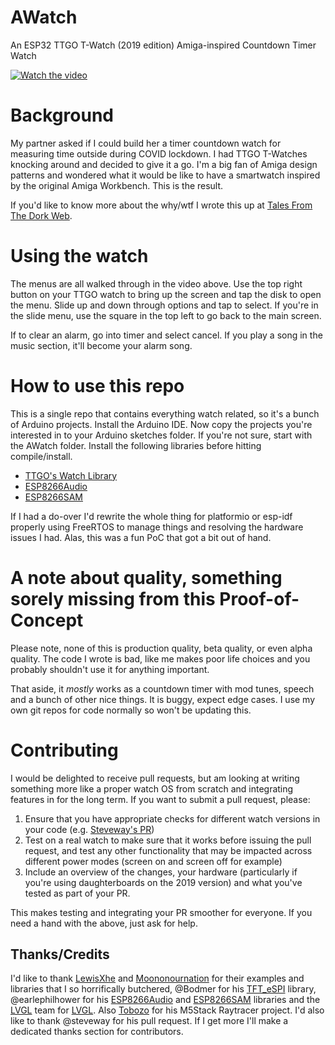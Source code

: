 # AWatch
An ESP32 TTGO T-Watch (2019 edition) Amiga-inspired Countdown Timer Watch

[![Watch the video](https://www.youtube.com/watch?v=5ogbpPmmSac/maxresdefault.jpg)](https://www.youtube.com/watch?v=5ogbpPmmSac)

# Background
My partner asked if I could build her a timer countdown watch for measuring time outside during COVID lockdown. I had TTGO T-Watches knocking around and decided to give it a go. I'm a big fan of Amiga design patterns and wondered what it would be like to have a smartwatch inspired by the original Amiga Workbench. This is the result.

If you'd like to know more about the why/wtf I wrote this up at [Tales From The Dork Web](https://thedorkweb.substack.com/).

# Using the watch

The menus are all walked through in the video above. Use the top right button on your TTGO watch to bring up the screen and tap the disk to open the menu. Slide up and down through options and tap to select. If you're in the slide menu, use the square in the top left to go back to the main screen.

If to clear an alarm, go into timer and select cancel. If you play a song in the music section, it'll become your alarm song.

# How to use this repo

This is a single repo that contains everything watch related, so it's a bunch of Arduino projects. Install the Arduino IDE. Now copy the projects you're interested in to your Arduino sketches folder. If you're not sure, start with the AWatch folder. Install the following libraries before hitting compile/install.

* [TTGO's Watch Library](https://github.com/Xinyuan-LilyGO/TTGO_TWatch_Library)
* [ESP8266Audio](https://github.com/earlephilhower/ESP8266Audio) 
* [ESP8266SAM](https://github.com/earlephilhower/ESP8266SAM)

If I had a do-over I'd rewrite the whole thing for platformio or esp-idf properly using FreeRTOS to manage things and resolving the hardware issues I had. Alas, this was a fun PoC that got a bit out of hand.

# A note about quality, something sorely missing from this Proof-of-Concept
Please note, none of this is production quality, beta quality, or even alpha quality. The code I wrote is bad, like me makes poor life choices and you probably shouldn't use it for anything important.

That aside, it *mostly* works as a countdown timer with mod tunes, speech and a bunch of other nice things. It is buggy, expect edge cases. I use my own git repos for code normally so won't be updating this.

# Contributing

I would be delighted to receive pull requests, but am looking at writing something more like a proper watch OS from scratch and integrating features in for the long term. If you want to submit a pull request, please:

1. Ensure that you have appropriate checks for different watch versions in your code (e.g. [Steveway's PR](https://github.com/stevelord/AWatch/commit/45ee5e0bb282a495e5f8cf9ee8ec1f2348fe680a))
2. Test on a real watch to make sure that it works before issuing the pull request, and test any other functionality that may be impacted across different power modes (screen on and screen off for example)
3. Include an overview of the changes, your hardware (particularly if you're using daughterboards on the 2019 version) and what you've tested as part of your PR.

This makes testing and integrating your PR smoother for everyone. If you need a hand with the above, just ask for help.

## Thanks/Credits

I'd like to thank [LewisXhe](https://github.com/lewisxhe) and [Moononournation](https://github.com/moononournation) for their examples and libraries that I so horrifically butchered, @Bodmer for his [TFT_eSPI](https://github.com/Bodmer/TFT_eSPI) library, @earlephilhower for his [ESP8266Audio](https://github.com/earlephilhower/ESP8266Audio) and [ESP8266SAM](https://github.com/earlephilhower/ESP8266SAM) libraries and the [LVGL](https://github.com/lvgl/lvgl) team for [LVGL](https://lvgl.io/). Also [Tobozo](https://github.com/tobozo/M5Stack-Raytracer/blob/master/M5Stack-Raytracer.ino) for his M5Stack Raytracer project. I'd also like to thank @steveway for his pull request. If I get more I'll make a dedicated thanks section for contributors.
